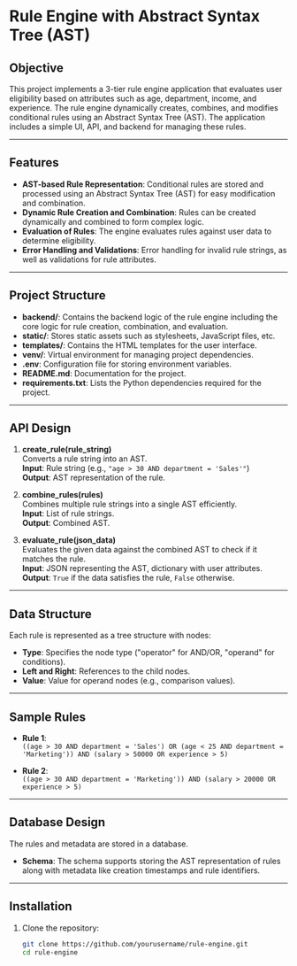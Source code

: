 # Rule Engine with Abstract Syntax Tree (AST)

## Objective
This project implements a 3-tier rule engine application that evaluates user eligibility based on attributes such as age, department, income, and experience. The rule engine dynamically creates, combines, and modifies conditional rules using an Abstract Syntax Tree (AST). The application includes a simple UI, API, and backend for managing these rules.

---

## Features
- **AST-based Rule Representation**: Conditional rules are stored and processed using an Abstract Syntax Tree (AST) for easy modification and combination.
- **Dynamic Rule Creation and Combination**: Rules can be created dynamically and combined to form complex logic.
- **Evaluation of Rules**: The engine evaluates rules against user data to determine eligibility.
- **Error Handling and Validations**: Error handling for invalid rule strings, as well as validations for rule attributes.

---

## Project Structure
- **backend/**: Contains the backend logic of the rule engine including the core logic for rule creation, combination, and evaluation.
- **static/**: Stores static assets such as stylesheets, JavaScript files, etc.
- **templates/**: Contains the HTML templates for the user interface.
- **venv/**: Virtual environment for managing project dependencies.
- **.env**: Configuration file for storing environment variables.
- **README.md**: Documentation for the project.
- **requirements.txt**: Lists the Python dependencies required for the project.

---

## API Design

1. **create_rule(rule_string)**  
   Converts a rule string into an AST.  
   **Input**: Rule string (e.g., `"age > 30 AND department = 'Sales'"`)  
   **Output**: AST representation of the rule.

2. **combine_rules(rules)**  
   Combines multiple rule strings into a single AST efficiently.  
   **Input**: List of rule strings.  
   **Output**: Combined AST.

3. **evaluate_rule(json_data)**  
   Evaluates the given data against the combined AST to check if it matches the rule.  
   **Input**: JSON representing the AST, dictionary with user attributes.  
   **Output**: `True` if the data satisfies the rule, `False` otherwise.

---

## Data Structure
Each rule is represented as a tree structure with nodes:
- **Type**: Specifies the node type ("operator" for AND/OR, "operand" for conditions).
- **Left and Right**: References to the child nodes.
- **Value**: Value for operand nodes (e.g., comparison values).

---

## Sample Rules
- **Rule 1**:  
  `((age > 30 AND department = 'Sales') OR (age < 25 AND department = 'Marketing')) AND (salary > 50000 OR experience > 5)`
  
- **Rule 2**:  
  `((age > 30 AND department = 'Marketing')) AND (salary > 20000 OR experience > 5)`

---

## Database Design
The rules and metadata are stored in a database.  
- **Schema**: The schema supports storing the AST representation of rules along with metadata like creation timestamps and rule identifiers.

---

## Installation

1. Clone the repository:
   ```bash
   git clone https://github.com/yourusername/rule-engine.git
   cd rule-engine
